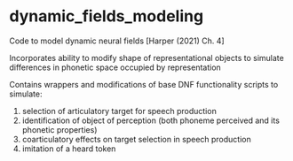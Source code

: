 # dynamic_fields_modeling
Code to model dynamic neural fields [Harper (2021) Ch. 4]

Incorporates ability to modify shape of representational objects to simulate differences in phonetic space occupied by representation

Contains wrappers and modifications of base DNF functionality scripts to simulate:
1) selection of articulatory target for speech production
2) identification of object of perception (both phoneme perceived and its phonetic properties)
3) coarticulatory effects on target selection in speech production
4) imitation of a heard token
